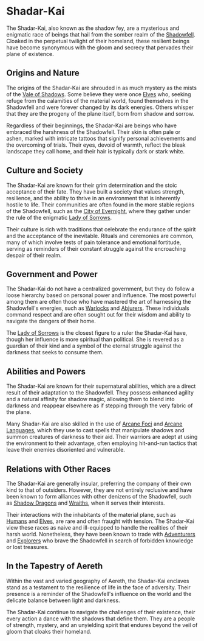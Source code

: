 # Shadar-Kai

The Shadar-Kai, also known as the shadow fey, are a mysterious and enigmatic race of beings that hail from the somber realm of the [Shadowfell](Shadowfell.md). Cloaked in the perpetual twilight of their homeland, these resilient beings have become synonymous with the gloom and secrecy that pervades their plane of existence.

## Origins and Nature

The origins of the Shadar-Kai are shrouded in as much mystery as the mists of the [Vale of Shadows](Vale%20of%20Shadows.md). Some believe they were once [Elves](Elves.md) who, seeking refuge from the calamities of the material world, found themselves in the Shadowfell and were forever changed by its dark energies. Others whisper that they are the progeny of the plane itself, born from shadow and sorrow.

Regardless of their beginnings, the Shadar-Kai are beings who have embraced the harshness of the Shadowfell. Their skin is often pale or ashen, marked with intricate tattoos that signify personal achievements and the overcoming of trials. Their eyes, devoid of warmth, reflect the bleak landscape they call home, and their hair is typically dark or stark white.

## Culture and Society

The Shadar-Kai are known for their grim determination and the stoic acceptance of their fate. They have built a society that values strength, resilience, and the ability to thrive in an environment that is inherently hostile to life. Their communities are often found in the more stable regions of the Shadowfell, such as the [City of Evernight](City%20of%20Evernight.md), where they gather under the rule of the enigmatic [Lady of Sorrows](Lady%20of%20Sorrows.md).

Their culture is rich with traditions that celebrate the endurance of the spirit and the acceptance of the inevitable. Rituals and ceremonies are common, many of which involve tests of pain tolerance and emotional fortitude, serving as reminders of their constant struggle against the encroaching despair of their realm.

## Government and Power

The Shadar-Kai do not have a centralized government, but they do follow a loose hierarchy based on personal power and influence. The most powerful among them are often those who have mastered the art of harnessing the Shadowfell's energies, such as [Warlocks](Warlocks.md) and [Abjurers](Abjurers.md). These individuals command respect and are often sought out for their wisdom and ability to navigate the dangers of their home.

The [Lady of Sorrows](Lady%20of%20Sorrows.md) is the closest figure to a ruler the Shadar-Kai have, though her influence is more spiritual than political. She is revered as a guardian of their kind and a symbol of the eternal struggle against the darkness that seeks to consume them.

## Abilities and Powers

The Shadar-Kai are known for their supernatural abilities, which are a direct result of their adaptation to the Shadowfell. They possess enhanced agility and a natural affinity for shadow magic, allowing them to blend into darkness and reappear elsewhere as if stepping through the very fabric of the plane.

Many Shadar-Kai are also skilled in the use of [Arcane Foci](Arcane%20Foci.md) and [Arcane Languages](Arcane%20Languages.md), which they use to cast spells that manipulate shadows and summon creatures of darkness to their aid. Their warriors are adept at using the environment to their advantage, often employing hit-and-run tactics that leave their enemies disoriented and vulnerable.

## Relations with Other Races

The Shadar-Kai are generally insular, preferring the company of their own kind to that of outsiders. However, they are not entirely reclusive and have been known to form alliances with other denizens of the Shadowfell, such as [Shadow Dragons](Shadow%20Dragons.md) and [Wraiths](Wraiths.md), when it serves their interests.

Their interactions with the inhabitants of the material plane, such as [Humans](Humans.md) and [Elves](Elves.md), are rare and often fraught with tension. The Shadar-Kai view these races as naive and ill-equipped to handle the realities of their harsh world. Nonetheless, they have been known to trade with [Adventurers](Adventurers.md) and [Explorers](Explorers.md) who brave the Shadowfell in search of forbidden knowledge or lost treasures.

## In the Tapestry of Aereth

Within the vast and varied geography of Aereth, the Shadar-Kai enclaves stand as a testament to the resilience of life in the face of adversity. Their presence is a reminder of the Shadowfell's influence on the world and the delicate balance between light and darkness.

The Shadar-Kai continue to navigate the challenges of their existence, their every action a dance with the shadows that define them. They are a people of strength, mystery, and an unyielding spirit that endures beyond the veil of gloom that cloaks their homeland.